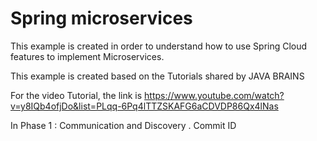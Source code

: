# Spring microservices

This example is created in order to understand how to use Spring Cloud features to implement Microservices.

This example is created based on the Tutorials shared by JAVA BRAINS 

For the video Tutorial, the link is https://www.youtube.com/watch?v=y8IQb4ofjDo&list=PLqq-6Pq4lTTZSKAFG6aCDVDP86Qx4lNas

In Phase 1 : Communication and Discovery . Commit ID 
